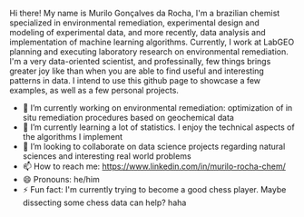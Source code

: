 Hi there! My name is Murilo Gonçalves da Rocha, I'm a brazilian chemist specialized in environmental remediation, experimental design and modeling of experimental data, and more recently, data analysis and implementation of machine learning algorithms. Currently, I work at LabGEO planning and executing laboratory research on environmental remediation. I'm a very data-oriented scientist, and professinally, few things brings greater joy like than when you are able to find useful and interesting patterns in data. I intend to use this github page to showcase a few examples, as well as a few personal projects.

- 🔭 I’m currently working on environmental remediation: optimization of in situ remediation procedures based on geochemical data
- 🌱 I’m currently learning a lot of statistics. I enjoy the technical aspects of the algorithms I implement
- 👯 I’m looking to collaborate on data science projects regarding natural sciences and interesting real world problems
- 📫 How to reach me: https://www.linkedin.com/in/murilo-rocha-chem/
- 😄 Pronouns: he/him
- ⚡ Fun fact: I'm currently trying to become a good chess player. Maybe dissecting some chess data can help? haha
